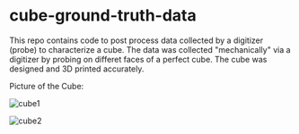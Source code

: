 # cube-ground-truth-data
This repo contains code to post process data collected by a digitizer (probe) to characterize a cube. The data was collected "mechanically" via a digitizer by probing on differet faces of a perfect cube. The cube was designed and 3D printed accurately.



Picture of the Cube:

![cube1](C:\Users\ThunderLight\Documents\GitHub\cube-ground-truth-data\img\cube1.jpg)

![cube2](C:\Users\ThunderLight\Documents\GitHub\cube-ground-truth-data\img\cube2.jpg)